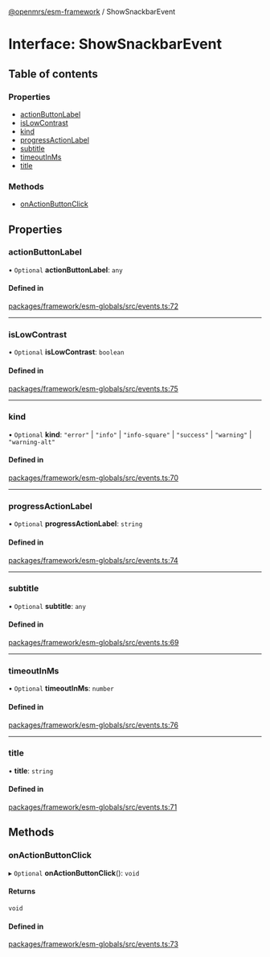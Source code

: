 [@openmrs/esm-framework](../API.md) / ShowSnackbarEvent

# Interface: ShowSnackbarEvent

## Table of contents

### Properties

- [actionButtonLabel](ShowSnackbarEvent.md#actionbuttonlabel)
- [isLowContrast](ShowSnackbarEvent.md#islowcontrast)
- [kind](ShowSnackbarEvent.md#kind)
- [progressActionLabel](ShowSnackbarEvent.md#progressactionlabel)
- [subtitle](ShowSnackbarEvent.md#subtitle)
- [timeoutInMs](ShowSnackbarEvent.md#timeoutinms)
- [title](ShowSnackbarEvent.md#title)

### Methods

- [onActionButtonClick](ShowSnackbarEvent.md#onactionbuttonclick)

## Properties

### actionButtonLabel

• `Optional` **actionButtonLabel**: `any`

#### Defined in

[packages/framework/esm-globals/src/events.ts:72](https://github.com/openmrs/openmrs-esm-core/blob/main/packages/framework/esm-globals/src/events.ts#L72)

___

### isLowContrast

• `Optional` **isLowContrast**: `boolean`

#### Defined in

[packages/framework/esm-globals/src/events.ts:75](https://github.com/openmrs/openmrs-esm-core/blob/main/packages/framework/esm-globals/src/events.ts#L75)

___

### kind

• `Optional` **kind**: ``"error"`` \| ``"info"`` \| ``"info-square"`` \| ``"success"`` \| ``"warning"`` \| ``"warning-alt"``

#### Defined in

[packages/framework/esm-globals/src/events.ts:70](https://github.com/openmrs/openmrs-esm-core/blob/main/packages/framework/esm-globals/src/events.ts#L70)

___

### progressActionLabel

• `Optional` **progressActionLabel**: `string`

#### Defined in

[packages/framework/esm-globals/src/events.ts:74](https://github.com/openmrs/openmrs-esm-core/blob/main/packages/framework/esm-globals/src/events.ts#L74)

___

### subtitle

• `Optional` **subtitle**: `any`

#### Defined in

[packages/framework/esm-globals/src/events.ts:69](https://github.com/openmrs/openmrs-esm-core/blob/main/packages/framework/esm-globals/src/events.ts#L69)

___

### timeoutInMs

• `Optional` **timeoutInMs**: `number`

#### Defined in

[packages/framework/esm-globals/src/events.ts:76](https://github.com/openmrs/openmrs-esm-core/blob/main/packages/framework/esm-globals/src/events.ts#L76)

___

### title

• **title**: `string`

#### Defined in

[packages/framework/esm-globals/src/events.ts:71](https://github.com/openmrs/openmrs-esm-core/blob/main/packages/framework/esm-globals/src/events.ts#L71)

## Methods

### onActionButtonClick

▸ `Optional` **onActionButtonClick**(): `void`

#### Returns

`void`

#### Defined in

[packages/framework/esm-globals/src/events.ts:73](https://github.com/openmrs/openmrs-esm-core/blob/main/packages/framework/esm-globals/src/events.ts#L73)
